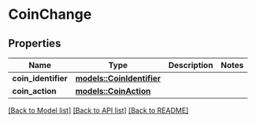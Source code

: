 # CoinChange

## Properties

Name | Type | Description | Notes
------------ | ------------- | ------------- | -------------
**coin_identifier** | [**models::CoinIdentifier**](CoinIdentifier.md) |  | 
**coin_action** | [**models::CoinAction**](CoinAction.md) |  | 

[[Back to Model list]](../README.md#documentation-for-models) [[Back to API list]](../README.md#documentation-for-api-endpoints) [[Back to README]](../README.md)


